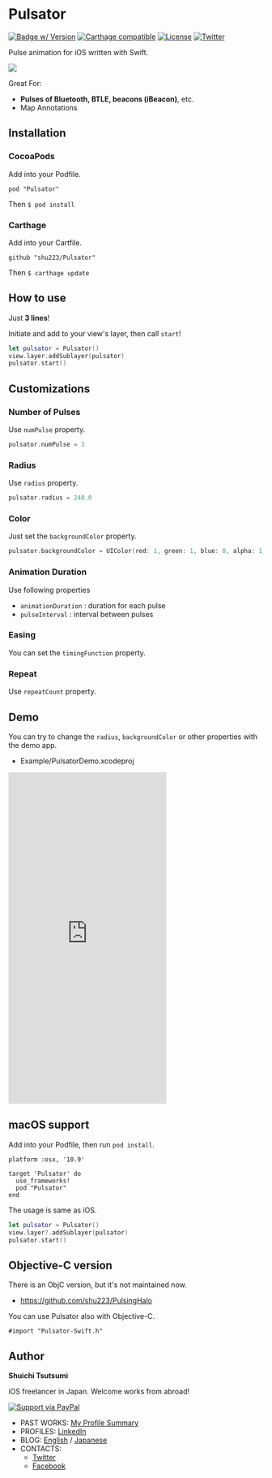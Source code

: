 Pulsator
===========

[![Badge w/ Version](http://cocoapod-badges.herokuapp.com/v/Pulsator/badge.png)](http://cocoadocs.org/docsets/Pulsator)
[![Carthage compatible](https://img.shields.io/badge/Carthage-compatible-4BC51D.svg?style=flat)](https://github.com/Carthage/Carthage)
[![License](http://img.shields.io/badge/license-MIT-lightgrey.svg?style=flat
)](http://mit-license.org)
[![Twitter](https://img.shields.io/badge/twitter-@shu223-blue.svg?style=flat)](http://twitter.com/shu223)

Pulse animation for iOS written with Swift.

![](demo.gif)
                    
Great For:

- **Pulses of Bluetooth, BTLE, beacons (iBeacon)**, etc.
- Map Annotations

## Installation

### CocoaPods

Add into your Podfile.

```:Podfile
pod "Pulsator"
```

Then `$ pod install`

### Carthage

Add into your Cartfile.

```:Cartfile
github "shu223/Pulsator"
```

Then `$ carthage update`


## How to use

Just **3 lines**!

Initiate and add to your view's layer, then call `start`!

```swift
let pulsator = Pulsator()
view.layer.addSublayer(pulsator)
pulsator.start()
```


## Customizations

### Number of Pulses

Use `numPulse` property.

```swift
pulsator.numPulse = 3
```

### Radius

Use `radius` property.

```swift
pulsator.radius = 240.0
```

### Color

Just set the `backgroundColor` property.

```swift
pulsator.backgroundColor = UIColor(red: 1, green: 1, blue: 0, alpha: 1).cgColor
```

### Animation Duration

Use following properties

- `animationDuration` : duration for each pulse
- `pulseInterval` : interval between pulses

### Easing

You can set the `timingFunction` property.


### Repeat

Use `repeatCount` property.


## Demo

You can try to change the `radius`,  `backgroundColor`  or other properties with the demo app.

- Example/PulsatorDemo.xcodeproj

<iframe src="https://appetize.io/embed/45kwjngp1xud45eeqhxqy8qqew?device=iphone6s&scale=75&autoplay=false&orientation=portrait&deviceColor=black" width="312px" height="653px" frameborder="0" scrolling="no"></iframe>


## macOS support

Add into your Podfile, then run `pod install`.

```:Podfile
platform :osx, '10.9'

target 'Pulsator' do
  use_frameworks!
  pod "Pulsator"
end
```

The usage is same as iOS.

```swift
let pulsator = Pulsator()
view.layer?.addSublayer(pulsator)
pulsator.start()
```

## Objective-C version

There is an ObjC version, but it's not maintained now.

- https://github.com/shu223/PulsingHalo

You can use Pulsator also with Objective-C.

```
#import "Pulsator-Swift.h"
```


## Author

**Shuichi Tsutsumi**

iOS freelancer in Japan. Welcome works from abroad!

<a href="https://paypal.me/shu223">
  <img alt="Support via PayPal" src="https://cdn.rawgit.com/twolfson/paypal-github-button/1.0.0/dist/button.svg"/>
</a>

- PAST WORKS:  [My Profile Summary](https://medium.com/@shu223/my-profile-summary-f14bfc1e7099#.vdh0i7clr)
- PROFILES: [LinkedIn](https://www.linkedin.com/in/shuichi-tsutsumi-525b755b/)
- BLOG: [English](https://medium.com/@shu223/) / [Japanese](http://d.hatena.ne.jp/shu223/)
- CONTACTS:
  - [Twitter](https://twitter.com/shu223)
  - [Facebook](https://www.facebook.com/shuichi.tsutsumi)
